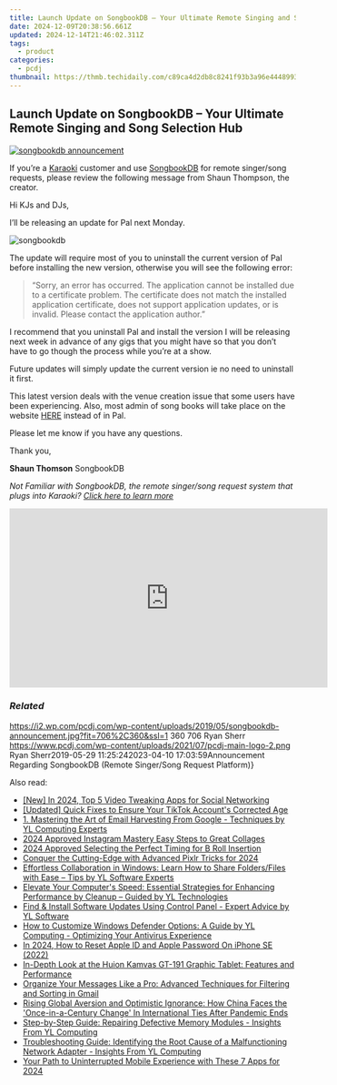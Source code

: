 ```yaml
---
title: Launch Update on SongbookDB – Your Ultimate Remote Singing and Song Selection Hub
date: 2024-12-09T20:38:56.661Z
updated: 2024-12-14T21:46:02.311Z
tags:
  - product
categories:
  - pcdj
thumbnail: https://thmb.techidaily.com/c89ca4d2db8c8241f93b3a96e44489938109c01f6c557fc5515bb23aae45515d.JPG
---
```


## Launch Update on SongbookDB – Your Ultimate Remote Singing and Song Selection Hub

[![songbookdb announcement](https://i2.wp.com/pcdj.com/wp-content/uploads/2019/05/songbookdb-announcement.jpg?resize=706%2C321&ssl=1)](https://i2.wp.com/pcdj.com/wp-content/uploads/2019/05/songbookdb-announcement.jpg?fit=706%2C360&ssl=1 "songbookdb announcement")

If you’re a [Karaoki](https://tools.techidaily.com/pcdj/products/) customer and use [SongbookDB](https://tools.techidaily.com/pcdj/products/) for remote singer/song requests, please review the following message from Shaun Thompson, the creator.

Hi KJs and DJs,

I’ll be releasing an update for Pal next Monday.

![](https://i0.wp.com/pcdj.com/wp-content/uploads/2014/10/songbookdb.jpg?fit=251%2C300&ssl=1 "songbookdb")

The update will require most of you to uninstall the current version of Pal before installing the new version, otherwise you will see the following error:

> “Sorry, an error has occurred. The application cannot be installed due to a certificate problem. The certificate does not match the installed application certificate, does not support application updates, or is invalid. Please contact the application author.”

I recommend that you uninstall Pal and install the version I will be releasing next week in advance of any gigs that you might have so that you don’t have to go though the process while you’re at a show.

Future updates will simply update the current version ie no need to uninstall it first.

This latest version deals with the venue creation issue that some users have been experiencing. Also, most admin of song books will take place on the website [HERE](https://www.songbookdb.com/dashboard) instead of in Pal.

Please let me know if you have any questions.

Thank you,

**Shaun Thomson** 
SongbookDB

_Not Familiar with SongbookDB, the remote singer/song request system that plugs into Karaoki? [Click here to learn more](https://tools.techidaily.com/pcdj/products/)_

<!-- affiliate ads begin -->
<iframe width="560" height="315" src="https://www.youtube.com/embed/0nGlyEL5K6Y?si=3KZhTTBvKcPmyS68" title="YouTube video player" frameborder="0" allow="accelerometer; autoplay; clipboard-write; encrypted-media; gyroscope; picture-in-picture; web-share" referrerpolicy="strict-origin-when-cross-origin" allowfullscreen></iframe>
<!-- affiliate ads end -->

### _Related_

https://i2.wp.com/pcdj.com/wp-content/uploads/2019/05/songbookdb-announcement.jpg?fit=706%2C360&ssl=1 360 706 Ryan Sherr https://www.pcdj.com/wp-content/uploads/2021/07/pcdj-main-logo-2.png Ryan Sherr2019-05-29 11:25:242023-04-10 17:03:59Announcement Regarding SongbookDB (Remote Singer/Song Request Platform)}

<ins class="adsbygoogle"
     style="display:block"
     data-ad-format="autorelaxed"
     data-ad-client="ca-pub-7571918770474297"
     data-ad-slot="1223367746"></ins>

<ins class="adsbygoogle"
     style="display:block"
     data-ad-client="ca-pub-7571918770474297"
     data-ad-slot="8358498916"
     data-ad-format="auto"
     data-full-width-responsive="true"></ins>

<span class="atpl-alsoreadstyle">Also read:</span>
<div><ul>
<li><a href="https://fox-friendly.techidaily.com/new-in-2024-top-5-video-tweaking-apps-for-social-networking/"><u>[New] In 2024, Top 5 Video Tweaking Apps for Social Networking</u></a></li>
<li><a href="https://extra-approaches.techidaily.com/updated-quick-fixes-to-ensure-your-tiktok-accounts-corrected-age/"><u>[Updated] Quick Fixes to Ensure Your TikTok Account's Corrected Age</u></a></li>
<li><a href="https://win-exclusive.techidaily.com/1-mastering-the-art-of-email-harvesting-from-google-techniques-by-yl-computing-experts/"><u>1. Mastering the Art of Email Harvesting From Google - Techniques by YL Computing Experts</u></a></li>
<li><a href="https://extra-guidance.techidaily.com/2024-approved-instagram-mastery-easy-steps-to-great-collages/"><u>2024 Approved Instagram Mastery Easy Steps to Great Collages</u></a></li>
<li><a href="https://extra-approaches.techidaily.com/2024-approved-selecting-the-perfect-timing-for-b-roll-insertion/"><u>2024 Approved Selecting the Perfect Timing for B Roll Insertion</u></a></li>
<li><a href="https://fox-glue.techidaily.com/conquer-the-cutting-edge-with-advanced-pixlr-tricks-for-2024/"><u>Conquer the Cutting-Edge with Advanced Pixlr Tricks for 2024</u></a></li>
<li><a href="https://win-exclusive.techidaily.com/effortless-collaboration-in-windows-learn-how-to-share-foldersfiles-with-ease-tips-by-yl-software-experts/"><u>Effortless Collaboration in Windows: Learn How to Share Folders/Files with Ease – Tips by YL Software Experts</u></a></li>
<li><a href="https://win-exclusive.techidaily.com/elevate-your-computers-speed-essential-strategies-for-enhancing-performance-by-cleanup-guided-by-yl-technologies/"><u>Elevate Your Computer's Speed: Essential Strategies for Enhancing Performance by Cleanup – Guided by YL Technologies</u></a></li>
<li><a href="https://win-exclusive.techidaily.com/find-and-install-software-updates-using-control-panel-expert-advice-by-yl-software/"><u>Find & Install Software Updates Using Control Panel - Expert Advice by YL Software</u></a></li>
<li><a href="https://win-exclusive.techidaily.com/how-to-customize-windows-defender-options-a-guide-by-yl-computing-optimizing-your-antivirus-experience/"><u>How to Customize Windows Defender Options: A Guide by YL Computing - Optimizing Your Antivirus Experience</u></a></li>
<li><a href="https://apple-account.techidaily.com/in-2024-how-to-reset-apple-id-and-apple-password-on-iphone-se-2022-by-drfone-ios/"><u>In 2024, How to Reset Apple ID and Apple Password On iPhone SE (2022)</u></a></li>
<li><a href="https://buynow-reviews.techidaily.com/in-depth-look-at-the-huion-kamvas-gt-191-graphic-tablet-features-and-performance/"><u>In-Depth Look at the Huion Kamvas GT-191 Graphic Tablet: Features and Performance</u></a></li>
<li><a href="https://tech-renaissance.techidaily.com/organize-your-messages-like-a-pro-advanced-techniques-for-filtering-and-sorting-in-gmail/"><u>Organize Your Messages Like a Pro: Advanced Techniques for Filtering and Sorting in Gmail</u></a></li>
<li><a href="https://win-exclusive.techidaily.com/rising-global-aversion-and-optimistic-ignorance-how-china-faces-the-once-in-a-century-change-in-international-ties-after-pandemic-ends/"><u>Rising Global Aversion and Optimistic Ignorance: How China Faces the 'Once-in-a-Century Change' In International Ties After Pandemic Ends</u></a></li>
<li><a href="https://win-exclusive.techidaily.com/step-by-step-guide-repairing-defective-memory-modules-insights-from-yl-computing/"><u>Step-by-Step Guide: Repairing Defective Memory Modules - Insights From YL Computing</u></a></li>
<li><a href="https://win-exclusive.techidaily.com/troubleshooting-guide-identifying-the-root-cause-of-a-malfunctioning-network-adapter-insights-from-yl-computing/"><u>Troubleshooting Guide: Identifying the Root Cause of a Malfunctioning Network Adapter - Insights From YL Computing</u></a></li>
<li><a href="https://youtube-lab.techidaily.com/path-to-uninterrupted-mobile-experience-with-these-7-apps-for-2024/"><u>Your Path to Uninterrupted Mobile Experience with These 7 Apps for 2024</u></a></li>
</ul></div>

